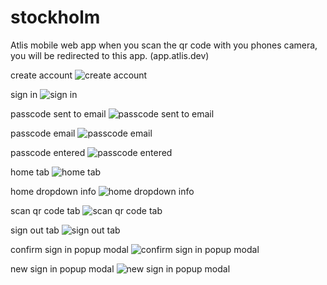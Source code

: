 # stockholm

Atlis mobile web app when you scan the qr code with you phones camera, you will be redirected to this app. (app.atlis.dev)

create account
![create account](./img/create_account.png)

sign in
![sign in](./img/sign_in.png)

passcode sent to email
![passcode sent to email](./img/passcode_sent.png)

passcode email
![passcode email](./img/passcode_email.png)

passcode entered
![passcode entered](./img/enter_passcode.png)

home tab
![home tab](./img/home_tab.png)

home dropdown info
![home dropdown info](./img/home_dropdown_info.png)

scan qr code tab
![scan qr code tab](./img/scanqr_tab.png)

sign out tab
![sign out tab](./img/account_signout_tab.png)

confirm sign in popup modal
![confirm sign in popup modal](./img/signin_confirm.png)

new sign in popup modal
![new sign in popup modal](./img/new_signin.png)


